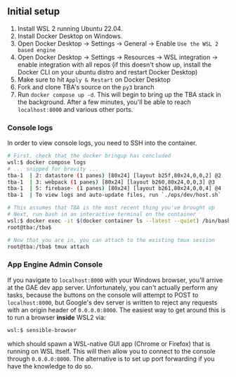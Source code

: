 ## Initial setup

1. Install WSL 2 running Ubuntu 22.04.
2. Install Docker Desktop on Windows.
3. Open Docker Desktop -> Settings -> General -> Enable `Use the WSL 2 based engine`
4. Open Docker Desktop -> Settings -> Resources -> WSL integration -> enable integration with all repos (if this doesn't show up, install the Docker CLI on your ubuntu distro and restart Docker Desktop)
5. Make sure to hit `Apply & Restart` on Docker Desktop
6. Fork and clone TBA's source on the `py3` branch
7. Run `docker compose up -d`. This will begin to bring up the TBA stack in the background. After a few minutes, you'll be able to reach `localhost:8000` and various other ports.

### Console logs

In order to view console logs, you need to SSH into the container.

```bash
# First, check that the docker bringup has concluded
wsl:$ docker compose logs
# ... snipped for brevity ...
tba-1  | 2: datastore (1 panes) [80x24] [layout b25f,80x24,0,0,2] @2
tba-1  | 3: webpack (1 panes) [80x24] [layout b260,80x24,0,0,3] @3
tba-1  | 5: firebase- (1 panes) [80x24] [layout b261,80x24,0,0,4] @4
tba-1  | To view logs and auto-update files, run `./ops/dev/host.sh`

# This assumes that TBA is the most recent thing you've brought up
# Next, run bash in an interactive terminal on the container
wsl:$ docker exec -it $(docker container ls --latest --quiet) /bin/bash
root@tba:/tba$

# Now that you are in, you can attach to the existing tmux session
root@tba:/tba$ tmux attach
```

### App Engine Admin Console

If you navigate to `localhost:8000` with your Windows browser, you'll arrive at the GAE dev app server. Unfortunately, you can't actually perform any tasks, because the buttons on the console will attempt to POST to `localhost:8000`, but Google's dev server is written to reject any requests with an origin header of `0.0.0.0:8000`. The easiest way to get around this is to run a browser **inside** WSL2 via:

```bash
wsl:$ sensible-browser
```

which should spawn a WSL-native GUI app (Chrome or Firefox) that is running on WSL itself. This will then allow you to connect to the console through `0.0.0.0:8000`. The alternative is to set up port forwarding if you have the knowledge to do so.
